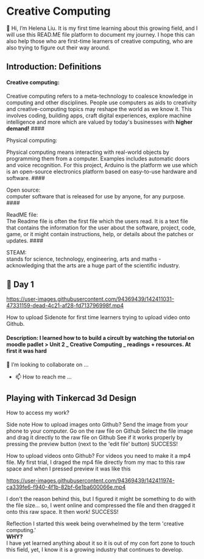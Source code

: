 <h1>Creative Computing</h1>
👋 Hi, I’m Helena Liu. It is my first time learning about this growing field, and I will use this READ.ME file platform to document my journey. I hope this can also help those who are first-time learners of creative computing, who are also trying to figure out their way around. 

## Introduction: Definitions
#### <p> Creative computing: <br> 
<p> Creative computing refers to a meta-technology to coalesce knowledge in computing and other disciplines. People use computers as aids to creativity and creative-computing topics may reshape the world as we know it. This involves coding, building apps, craft digital experiences, explore machine intelligence and more which are valued by today's businesses with <strong> higher demand!</strong> 
#### <p> Physical computing:<br> 
<p> Physical computing means interacting with real-world objects by programming them from a computer. Examples includes automatic doors and voice recognition. For this project, Arduino is the platform we use which is an open-source electronics platform based on easy-to-use hardware and software. 
#### <p> Open source: <br> computer software that is released for use by anyone, for any purpose. 
#### <p> ReadME file: <br> The Readme file is often the first file which the users read. It is a text file that contains the information for the user about the software, project, code,
game, or it might contain instructions, help, or details about the patches or updates. 
#### <p> STEAM: <br> stands for science, technology, engineering, arts and maths - acknowledging that the arts are a huge part of the scientific industry.<br>


## 🌱 Day 1
https://user-images.githubusercontent.com/94369439/142411031-47331159-dead-4c21-af28-fd713796998f.mp4

How to upload Sidenote for first time learners trying to upload video onto Github.



#### Description: I learned how to to build a circult by watching the tutorial on moodle padlet > Unit 2 _ Creative Computing _ readings + resources. At first it was hard 

💞️ I’m looking to collaborate on ...
- 📫 How to reach me ...

 ## Playing with Tinkercad 3d Design
 How to access my work?
 
 
Side note 
How to upload images onto Github?
Send the image from your phone to your computer.
Go on the raw file on Github
Select the file image and drag it directly to the raw file on Github 
See if it works properly by pressing the preview button (next to the 'edit file' button) 
SUCCESS! 
 
How to upload videos onto Github?
For videos you need to make it a mp4 file. 
My first trial, I draged the mp4 file directly from my mac to this raw space and when I pressed preview it was like this <br>


https://user-images.githubusercontent.com/94369439/142411974-ca339fe6-f940-4f1b-82bf-6e1ba600066e.mp4


I don't the reason behind this, but I figured it might be something to do with the file size... so, I went online and compressed the file and then dragged it onto this raw space. 
 It then work! SUCCESS! 
 
 
 
<!---
LIUCHIH/LIUCHIH is a ✨ special ✨ repository because its `README.md` (this file) appears on your GitHub profile.
You can click the Preview link to take a look at your changes.
--->
Reflection
 I started this week being overwhelmed by the term 'creative computing.' <br> 
<strong> WHY? </strong> <br> I have yet learned anything about it so it is out of my con fort zone to touch this field, yet, I know it is a growing industry that continues to develop. <br>
